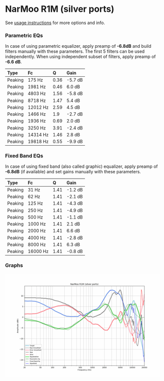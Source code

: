 # NarMoo R1M (silver ports)
See [usage instructions](https://github.com/jaakkopasanen/AutoEq#usage) for more options and info.

### Parametric EQs
In case of using parametric equalizer, apply preamp of **-6.8dB** and build filters manually
with these parameters. The first 5 filters can be used independently.
When using independent subset of filters, apply preamp of **-6.6 dB**.

| Type    | Fc       |    Q | Gain    |
|:--------|:---------|:-----|:--------|
| Peaking | 175 Hz   | 0.36 | -5.7 dB |
| Peaking | 1981 Hz  | 0.46 | 6.0 dB  |
| Peaking | 4803 Hz  | 1.56 | -5.8 dB |
| Peaking | 8718 Hz  | 1.47 | 5.4 dB  |
| Peaking | 12012 Hz | 2.59 | 4.5 dB  |
| Peaking | 1466 Hz  | 1.9  | -2.7 dB |
| Peaking | 1936 Hz  | 0.69 | 2.0 dB  |
| Peaking | 3250 Hz  | 3.91 | -2.4 dB |
| Peaking | 14314 Hz | 1.46 | 2.8 dB  |
| Peaking | 19818 Hz | 0.55 | -9.9 dB |

### Fixed Band EQs
In case of using fixed band (also called graphic) equalizer, apply preamp of **-6.8dB**
(if available) and set gains manually with these parameters.

| Type    | Fc       |    Q | Gain    |
|:--------|:---------|:-----|:--------|
| Peaking | 31 Hz    | 1.41 | -1.2 dB |
| Peaking | 62 Hz    | 1.41 | -2.1 dB |
| Peaking | 125 Hz   | 1.41 | -4.3 dB |
| Peaking | 250 Hz   | 1.41 | -4.9 dB |
| Peaking | 500 Hz   | 1.41 | -1.1 dB |
| Peaking | 1000 Hz  | 1.41 | 2.1 dB  |
| Peaking | 2000 Hz  | 1.41 | 6.6 dB  |
| Peaking | 4000 Hz  | 1.41 | -2.8 dB |
| Peaking | 8000 Hz  | 1.41 | 6.3 dB  |
| Peaking | 16000 Hz | 1.41 | -0.8 dB |

### Graphs
![](./NarMoo%20R1M%20(silver%20ports).png)